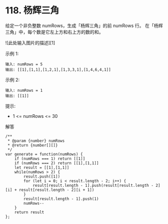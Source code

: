 ﻿# 118. 杨辉三角
给定一个非负整数 numRows，生成「杨辉三角」的前 numRows 行。
在「杨辉三角」中，每个数是它左上方和右上方的数的和。

![此处输入图片的描述][1]

示例 1:

    输入: numRows = 5
    输出: [[1],[1,1],[1,2,1],[1,3,3,1],[1,4,6,4,1]]

示例 2:

    输入: numRows = 1
    输出: [[1]]

提示:

 - 1 <= numRows <= 30

解答

    /**
     * @param {number} numRows
     * @return {number[][]}
     */
    var generate = function(numRows) {
        if (numRows === 1) return [[1]]
        if (numRows === 2) return [[1],[1,1]]
        let result = [[1],[1,1]]
        while(numRows > 2) {
            result.push([1])
            for (let i = 0; i < result.length - 2; i++) {
                result[result.length - 1].push(result[result.length - 2][i] + result[result.length - 2][i + 1])
            }
            result[result.length - 1].push(1)
            numRows--
        }
        return result
    };